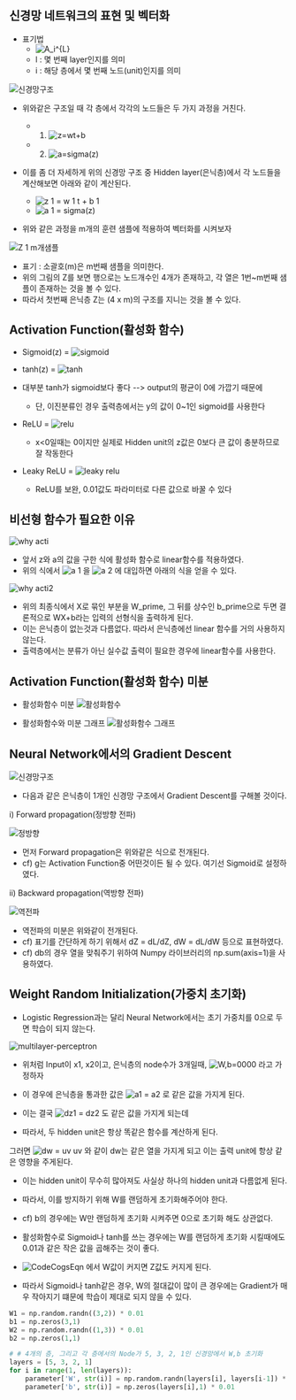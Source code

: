 ## 신경망 네트워크의 표현 및 벡터화


* 표기법
	- ![A_i^{L}](https://user-images.githubusercontent.com/46666862/71478013-b0ebb500-2830-11ea-979c-dbb15b94455f.gif)
	- l : 몇 번째 layer인지를 의미  
	- i : 해당 층에서 몇 번째 노드(unit)인지를 의미


![신경망구조](https://user-images.githubusercontent.com/46666862/71477954-6407de80-2830-11ea-9a5a-0d4131877e47.png)


* 위와같은 구조일 때 각 층에서 각각의 노드들은 두 가지 과정을 거친다.  
	- 1. ![z=wt+b](https://user-images.githubusercontent.com/46666862/71478142-674f9a00-2831-11ea-8cd9-3a3025ce0817.gif)
	- 2. ![a=sigma(z)](https://user-images.githubusercontent.com/46666862/71478141-674f9a00-2831-11ea-9795-042b7e548de8.gif)
	
	
* 이를 좀 더 자세하게 위의 신경망 구조 중 Hidden layer(은닉층)에서 각 노드들을 계산해보면 아래와 같이 계산된다.  
	- ![z 1  = w 1 t + b 1](https://user-images.githubusercontent.com/46666862/71478322-53586800-2832-11ea-9025-9cdbe9db532e.gif)
	- ![a 1 = sigma(z)](https://user-images.githubusercontent.com/46666862/71478320-53586800-2832-11ea-9f49-4c2c89678bec.gif)
	
	
* 위와 같은 과정을 m개의 훈련 샘플에 적용하여 벡터화를 시켜보자

![Z 1  m개샘플](https://user-images.githubusercontent.com/46666862/71478553-a979db00-2833-11ea-99ed-1953a80436b9.gif)
- 표기 : 소괄호(m)은 m번째 샘플을 의미한다.    
- 위의 그림의 Z를 보면 행으로는 노드개수인 4개가 존재하고, 각 열은 1번~m번째 샘플이 존재하는 것을 볼 수 있다.  
- 따라서 첫번째 은닉층 Z는 (4 x m)의 구조를 지니는 것을 볼 수 있다.



## Activation Function(활성화 함수)


* Sigmoid(z) = ![sigmoid](https://user-images.githubusercontent.com/46666862/71478859-16da3b80-2835-11ea-9c0b-d5fbec935ee4.gif)


* tanh(z) = ![tanh](https://user-images.githubusercontent.com/46666862/71478858-1641a500-2835-11ea-8e0b-269a4818c6b5.gif)


* 대부분 tanh가 sigmoid보다 좋다 --> output의 평균이 0에 가깝기 때문에
	- 단, 이진분류인 경우 출력층에서는 y의 값이 0~1인 sigmoid를 사용한다



* ReLU = ![relu](https://user-images.githubusercontent.com/46666862/71478861-16da3b80-2835-11ea-946b-c4a918cd5d4d.gif)
	- x<0일때는 0이지만 실제로 Hidden unit의 z값은 0보다 큰 값이 충분하므로 잘 작동한다

	
* Leaky ReLU = ![leaky relu](https://user-images.githubusercontent.com/46666862/71478860-16da3b80-2835-11ea-9117-2a943c6c0874.gif)
	- ReLU를 보완, 0.01값도 파라미터로 다른 값으로 바꿀 수 있다


## 비선형 함수가 필요한 이유


![why acti](https://user-images.githubusercontent.com/46666862/71479250-df6c8e80-2836-11ea-9dee-14fcec4125f1.gif)

- 앞서 z와 a의 값을 구한 식에 활성화 함수로 linear함수를 적용하였다.
- 위의 식에서 ![a 1](https://user-images.githubusercontent.com/46666862/71479309-25295700-2837-11ea-84ba-3bba55d048dc.gif) 을 ![a 2](https://user-images.githubusercontent.com/46666862/71479338-4c802400-2837-11ea-8a19-14c9d5b57bff.gif)
에 대입하면 아래의 식을 얻을 수 있다.


![why acti2](https://user-images.githubusercontent.com/46666862/71479249-df6c8e80-2836-11ea-9ffd-8c0c3f8c8341.gif)

- 위의 최종식에서 X로 묶인 부분을 W_prime, 그 뒤를 상수인 b_prime으로 두면 결론적으로 WX+b라는 입력의 선형식을 출력하게 된다.  
- 이는 은닉층이 없는것과 다름없다. 따라서 은닉층에선 linear 함수를 거의 사용하지 않는다.  
- 출력층에서는 분류가 아닌 실수값 출력이 필요한 경우에 linear함수를 사용한다.




## Activation Function(활성화 함수) 미분

- 활성화함수 미분
![활성화함수](https://user-images.githubusercontent.com/46666862/71479623-7ede5100-2838-11ea-837c-a681ba443d8f.PNG)


- 활성화함수와 미분 그래프
![활성화함수 그래프](https://user-images.githubusercontent.com/46666862/71479620-7e45ba80-2838-11ea-84c6-8e7e8aff9316.png)




## Neural Network에서의 Gradient Descent


![신경망구조](https://user-images.githubusercontent.com/46666862/71477954-6407de80-2830-11ea-9a5a-0d4131877e47.png)
- 다음과 같은 은닉층이 1개인 신경망 구조에서 Gradient Descent를 구해볼 것이다.  


i) Forward propagation(정방향 전파)

![정방향](https://user-images.githubusercontent.com/46666862/71502382-3b74f880-28b3-11ea-8e05-10735e2053df.gif)

- 먼저 Forward propagation은 위와같은 식으로 전개된다.  
- cf) g는 Activation Function중 어떤것이든 될 수 있다. 여기선 Sigmoid로 설정하였다.




ii) Backward propagation(역방향 전파)

![역전파](https://user-images.githubusercontent.com/46666862/71502381-3b74f880-28b3-11ea-9288-f356082ad80c.gif)

- 역전파의 미분은 위와같이 전개된다.   
- cf) 표기를 간단하게 하기 위해서 dZ = dL/dZ, dW = dL/dW 등으로 표현하였다.  
- cf) db의 경우 열을 맞춰주기 위하여 Numpy 라이브러리의 np.sum(axis=1)을 사용하였다.



## Weight Random Initialization(가중치 초기화)

- Logistic Regression과는 달리 Neural Network에서는 초기 가중치를 0으로 두면 학습이 되지 않는다.

![multilayer-perceptron](https://user-images.githubusercontent.com/46666862/71544323-5a61b080-29c1-11ea-90dc-3142fd711830.png)

- 위처럼 Input이 x1, x2이고, 은닉층의 node수가 3개일때,
![W,b=0000](https://user-images.githubusercontent.com/46666862/71544408-7023a580-29c2-11ea-93f4-11b366113de9.gif) 라고 가정하자

- 이 경우에 은닉층을 통과한 값은  ![a1 = a2](https://user-images.githubusercontent.com/46666862/71544412-70bc3c00-29c2-11ea-9348-7e196e1a7232.gif) 로 같은 값을 가지게 된다.  
- 이는 결국 ![dz1 = dz2](https://user-images.githubusercontent.com/46666862/71544411-70bc3c00-29c2-11ea-9bf0-2a55e7075022.gif) 도 같은 값을 가지게 되는데  
- 따라서, 두 hidden unit은 항상 똑같은 함수를 계산하게 된다.  

그러면 ![dw = uv uv](https://user-images.githubusercontent.com/46666862/71544410-70bc3c00-29c2-11ea-943e-beccf823a18c.gif) 와 같이 dw는 같은 열을 가지게 되고 이는 출력 unit에 항상 같은 영향을 주게된다.  
- 이는 hidden unit이 무수히 많아져도 사실상 하나의 hidden unit과 다름없게 된다.  
- 따라서, 이를 방지하기 위해 W를 랜덤하게 초기화해주어야 한다.  
- cf) b의 경우에는 W만 랜덤하게 초기화 시켜주면 0으로 초기화 해도 상관없다.  


- 활성화함수로 Sigmoid나 tanh를 쓰는 경우에는 W를 랜덤하게 초기화 시킬때에도 0.01과 같은 작은 값을 곱해주는 것이 좋다.  
- ![CodeCogsEqn](https://user-images.githubusercontent.com/46666862/71544500-a1e93c00-29c3-11ea-9681-7b68ad86ff5b.gif) 에서 W값이 커지면 Z값도 커지게 된다.  
- 따라서 Sigmoid나 tanh같은 경우, W의 절대값이 많이 큰 경우에는 Gradient가 매우 작아지기 떄문에 학습이 제대로 되지 않을 수 있다.


```python
W1 = np.random.randn((3,2)) * 0.01
b1 = np.zeros(3,1)
W2 = np.random.randn((1,3)) * 0.01
b2 = np.zeros(1,1)
```

```python
# # 4개의 층, 그리고 각 층에서의 Node가 5, 3, 2, 1인 신경망에서 W,b 초기화
layers = [5, 3, 2, 1]
for i in range(1, len(layers)):
	parameter['W', str(i)] = np.random.randn(layers[i], layers[i-1]) * 0.01
	parameter['b', str(i)] = np.zeros(layers[i],1) * 0.01
```